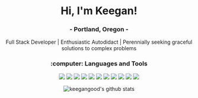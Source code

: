 
<div align="center">
  <h1>Hi, I'm Keegan!</h1>
  
  <h3>- Portland, Oregon -</h3>
  <p>Full Stack Developer | Enthusiastic Autodidact | Perennially seeking graceful solutions to complex problems</p>
  
  <h3>:computer: Languages and Tools</h3>
  <img src="https://img.shields.io/badge/python%20-%2314354C.svg?logo=python&logoColor=white"/>
  <img src="https://img.shields.io/badge/django%20-%23092E20.svg?logo=django&logoColor=yellowgreen"/>
  <img src="https://img.shields.io/badge/javascript%20-%23323330.svg?logo=javascript&logoColor=%23F7DF1E"/>
  <img src="https://img.shields.io/badge/react%20-%2320232a.svg?logo=react&logoColor=%2361DAFB"/>
  <img src="https://img.shields.io/badge/html5%20-%23E34F26.svg?logo=html5&logoColor=white"/>
  <img src="https://img.shields.io/badge/css3%20-%231572B6.svg?logo=css3&logoColor=white"/>
  <img src="https://img.shields.io/badge/SASS%20-hotpink.svg?logo=SASS&logoColor=white"/>
  <img src="https://img.shields.io/badge/bootstrap%20-%23563D7C.svg?logo=bootstrap&logoColor=white"/>
  <img src="https://img.shields.io/badge/git%20-%23F05033.svg?logo=git&logoColor=white"/>
  <img src ="https://img.shields.io/badge/sqlite-%2307405e.svg?logo=sqlite&logoColor=white"/>
  <img src ="https://img.shields.io/badge/postgres-%23316192.svg?logo=postgresql&logoColor=white"/>
  
  ![keegangood's github stats](https://github-readme-stats.vercel.app/api?username=keegangood&theme=dark&show_icons=true)
</div>

<!--
**keegangood/keegangood** is a ✨ _special_ ✨ repository because its `README.md` (this file) appears on your GitHub profile.
Here are some ideas to get you started:

- 🔭 I’m currently working o
- 🌱 I’m currently learning ...
- 👯 I’m looking to collaborate on ...
- 🤔 I’m looking for help with ...
- 💬 Ask me about ...
- 📫 How to reach me: ...
- 😄 Pronouns: ...
- ⚡ Fun fact: ...
-->
